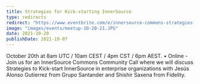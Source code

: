 ```yaml
---
title: Strategies for Kick-starting InnerSource
type: redirects
redirect: "https://www.eventbrite.com/e/innersource-commons-strategies-for-kick-starting-innersource-tickets-184945435777"
image: "images/events/meetup-10-20-21.JPG"
date: 2021-10-20
publishDate: 2021-10-07
---
```


October 20th at 8am UTC / 10am CEST / 4pm CST / 6pm AEST. • Online - Join us for an InnerSource Commons Community Call where we will discuss  Strategies to Kick-start InnerSource in enterprise organizations with Jesús Alonso Gutierrez from Grupo Santander and Shishir Saxena from Fidelity.